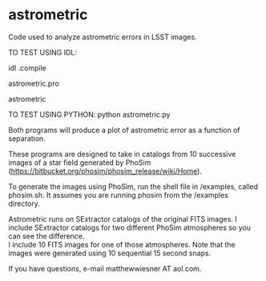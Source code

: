 # astrometric
Code used to analyze astrometric errors in LSST images.

TO TEST USING IDL:  

idl
.compile 

astrometric.pro

astrometric

TO TEST USING PYTHON:
python astrometric.py


Both programs will produce a plot of astrometric error as a function of separation.

These programs are designed to take in catalogs from 10 successive images of a star field generated by PhoSim (https://bitbucket.org/phosim/phosim_release/wiki/Home).

To generate the images using PhoSim, run the shell file in /examples, called phosim.sh.  It assumes you are running phosim from the /examples directory.  

Astrometric runs on SExtractor catalogs of the original FITS images.  I include SExtractor catalogs for two different PhoSim atmospheres so you can see the difference.  
I include 10 FITS images for one of those atmospheres.  Note that the images were generated using 10 sequential 15 second snaps.  

If you have questions, e-mail matthewwiesner AT aol.com.


